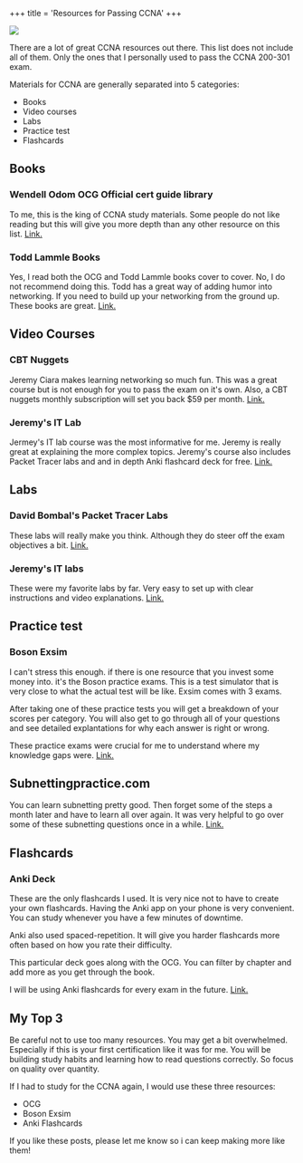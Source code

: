 +++
title = 'Resources for Passing CCNA'
+++


![](/images/resourcesforccna.png)

There are a lot of great CCNA resources out there. This list does not include all of them. Only the ones that I personally used to pass the CCNA 200-301 exam.

Materials for CCNA are generally separated into 5 categories:

- Books
- Video courses
- Labs
- Practice test
- Flashcards

## Books

### Wendell Odom OCG Official cert guide library

To me, this is the king of CCNA study materials. Some people do not like reading but this will give you more depth than any other resource on this list. [Link.](https://www.amazon.com/CCNA-200-301-Official-Guide-Library/dp/1587147149/ref=sr_1_1?keywords=ccna+200-301&sr=8-1)

### Todd Lammle Books

Yes, I read both the OCG and Todd Lammle books cover to cover. No, I do not recommend doing this. Todd has a great way of adding humor into networking. If you need to build up your networking from the ground up. These books are great. [Link.](https://www.amazon.com/Cisco-CCNA-Certification-Set-200-301/dp/1119677610/ref=sr_1_8?keywords=ccna+200-301&sr=8-8&ufe=app_do%3Aamzn1.fos.18ed3cb5-28d5-4975-8bc7-93deae8f9840)

## Video Courses

### CBT Nuggets

Jeremy Ciara makes learning networking so much fun. This was a great course but is not enough for you to pass the exam on it's own. Also, a CBT nuggets monthly subscription will set you back $59 per month. [Link.](https://www.cbtnuggets.com/it-training/cisco/ccna)

### Jeremy's IT Lab

Jermey's IT lab course was the most informative for me. Jeremy is really great at explaining the more complex topics. Jeremy's course also includes Packet Tracer labs and and in depth Anki flashcard deck for free. [Link.](https://www.youtube.com/watch?v=H8W9oMNSuwo&list=PLxbwE86jKRgMpuZuLBivzlM8s2Dk5lXBQ)

## Labs

### David Bombal's Packet Tracer Labs

These labs will really make you think. Although they do steer off the exam objectives a bit. [Link.](https://courses.davidbombal.com/p/cisco-ccna-packet-tracer-ultimate-labs-ccna-exam-prep-labs)

### Jeremy's IT labs

These were my favorite labs by far. Very easy to set up with clear instructions and video explanations.  [Link.](https://www.youtube.com/watch?v=H8W9oMNSuwo&list=PLxbwE86jKRgMpuZuLBivzlM8s2Dk5lXBQ)
 
## Practice test

### Boson Exsim

I can't stress this enough. if there is one resource that you invest some money into. it's the Boson practice exams. This is a test simulator that is very close to what the actual test will be like. Exsim comes with 3 exams.

After taking one of these practice tests you will get a breakdown of your scores per category. You will also get to go through all of your questions and see detailed explantations for why each answer is right or wrong.

These practice exams were crucial for me to understand where my knowledge gaps were. [Link.](https://www.boson.com/practice-exam/200-301-cisco-ccna-practice-exam)

## Subnettingpractice.com

You can learn subnetting pretty good. Then forget some of the steps a month later and have to learn all over again. It was very helpful to go over some of these subnetting questions once in a while. [Link.](https://subnettingpractice.com/)

## Flashcards

### Anki Deck

These are the only flashcards I used. It is very nice not to have to create your own flashcards. Having the Anki app on your phone is very convenient. You can study whenever you have a few minutes of downtime.

Anki also used spaced-repetition. It will give you harder flashcards more often based on how you rate their difficulty.

This particular deck goes along with the OCG. You can filter by chapter and add more as you get through the book.

I will be using Anki flashcards for every exam in the future. [Link.](https://ankiweb.net/shared/info/591991787)

## My Top 3
Be careful not to use too many resources. You may get a bit overwhelmed. Especially if this is your first certification like it was for me. You will be building study habits and learning how to read questions correctly. So focus on quality over quantity.

If I had to study for the CCNA again, I would use these three resources:

- OCG
- Boson Exsim 
- Anki Flashcards

If you like these posts, please let me know so i can keep making more like them!

